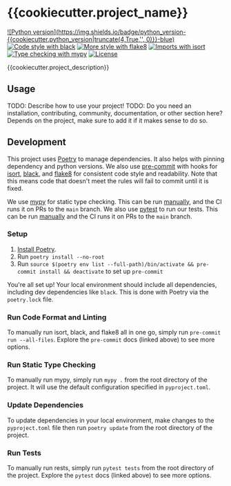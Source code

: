 # {{cookiecutter.project_name}}

<!-- [![Release](https://img.shields.io/github/v/release/{{cookiecutter.github_owner}}/{{cookiecutter.project_name}})](https://img.shields.io/github/v/release/{{cookiecutter.github_owner}}/{{cookiecutter.project_name}}) -->
<!-- [![Build status](https://img.shields.io/github/workflow/status/{{cookiecutter.github_owner}}/{{cookiecutter.project_name}}/merge-to-main)](https://img.shields.io/github/workflow/status/{{cookiecutter.github_owner}}/{{cookiecutter.project_name}}/merge-to-main) -->

[![Python version](https://img.shields.io/badge/python_version-{{cookiecutter.python_version|truncate(4,True,'', 0)}}-blue)](https://github.com/psf/black)
[![Code style with black](https://img.shields.io/badge/code_style-black-000000.svg)](https://github.com/psf/black)
[![More style with flake8](https://img.shields.io/badge/code_style-flake8-blue)](https://flake8.pycqa.org)
[![Imports with isort](https://img.shields.io/badge/%20imports-isort-blue)](https://pycqa.github.io/isort/)
[![Type checking with mypy](https://img.shields.io/badge/type_checker-mypy-blue)](https://mypy.readthedocs.io)
[![License](https://img.shields.io/github/license/{{cookiecutter.github_owner}}/{{cookiecutter.project_name}})](https://img.shields.io/github/license/{{cookiecutter.github_owner}}/{{cookiecutter.project_name}})

{{cookiecutter.project_description}}

## Usage

TODO: Describe how to use your project!
TODO: Do you need an installation, contributing, community, documentation, or other section here?
Depends on the project, make sure to add it if it makes sense to do so.

## Development

This project uses [Poetry](https://python-poetry.org/) to manage dependencies. It also helps with pinning dependency and python
versions. We also use [pre-commit](https://pre-commit.com/) with hooks for [isort](https://pycqa.github.io/isort/),
[black](https://github.com/psf/black), and [flake8](https://flake8.pycqa.org/en/latest/) for consistent code style and
readability. Note that this means code that doesn't meet the rules will fail to commit until it is fixed.

We use [mypy](https://mypy.readthedocs.io/en/stable/index.html) for static type checking. This can be run [manually](#run-static-type-checking),
and the CI runs it on PRs to the `main` branch. We also use [pytest](https://docs.pytest.org/en/7.2.x/) to run our tests.
This can be run [manually](#run-tests) and the CI runs it on PRs to the `main` branch.

### Setup

1. [Install Poetry](https://python-poetry.org/docs/#installation).
2. Run `poetry install --no-root`
3. Run `source $(poetry env list --full-path)/bin/activate && pre-commit install && deactivate` to set up `pre-commit`

You're all set up! Your local environment should include all dependencies, including dev dependencies like `black`.
This is done with Poetry via the `poetry.lock` file.

### Run Code Format and Linting

To manually run isort, black, and flake8 all in one go, simply run `pre-commit run --all-files`. Explore the `pre-commit` docs (linked above)
to see more options.

### Run Static Type Checking

To manually run mypy, simply run `mypy .` from the root directory of the project. It will use the default configuration
specified in `pyproject.toml`.

### Update Dependencies

To update dependencies in your local environment, make changes to the `pyproject.toml` file then run `poetry update` from the root directory of the project.

### Run Tests

To manually run rests, simply run `pytest tests` from the root directory of the project. Explore the `pytest` docs (linked above)
to see more options.
